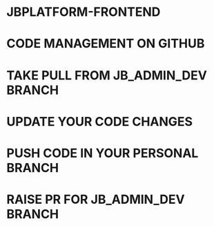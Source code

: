 # JBPLATFORM-FRONTEND



# CODE MANAGEMENT ON GITHUB
# TAKE PULL FROM JB_ADMIN_DEV BRANCH 
# UPDATE YOUR CODE CHANGES
# PUSH CODE IN YOUR PERSONAL BRANCH
# RAISE PR FOR JB_ADMIN_DEV BRANCH


